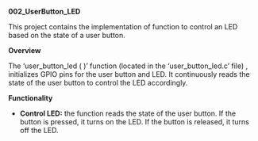 ﻿**002_UserButton_LED**

This project contains the implementation of function to control an LED based on the state of a user button.

**Overview**

The ‘user_button_led ( )’ function (located in the ‘user_button_led.c’ file) ,  initializes GPIO pins for the user button and LED. It continuously reads the state of the user button to control the LED accordingly.

**Functionality**

- **Control LED:** the function reads the state of the user button. If the button is pressed, it turns on the LED. If the button is released, it turns off the LED.

